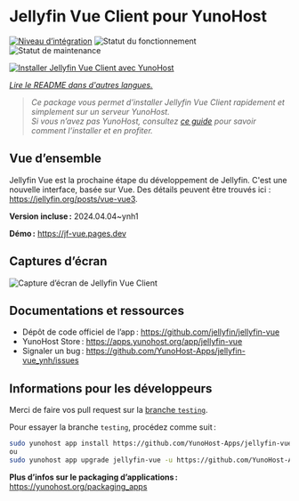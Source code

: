 <!--
Nota bene : ce README est automatiquement généré par <https://github.com/YunoHost/apps/tree/master/tools/readme_generator>
Il NE doit PAS être modifié à la main.
-->

# Jellyfin Vue Client pour YunoHost

[![Niveau d’intégration](https://dash.yunohost.org/integration/jellyfin-vue.svg)](https://dash.yunohost.org/appci/app/jellyfin-vue) ![Statut du fonctionnement](https://ci-apps.yunohost.org/ci/badges/jellyfin-vue.status.svg) ![Statut de maintenance](https://ci-apps.yunohost.org/ci/badges/jellyfin-vue.maintain.svg)

[![Installer Jellyfin Vue Client avec YunoHost](https://install-app.yunohost.org/install-with-yunohost.svg)](https://install-app.yunohost.org/?app=jellyfin-vue)

*[Lire le README dans d'autres langues.](./ALL_README.md)*

> *Ce package vous permet d’installer Jellyfin Vue Client rapidement et simplement sur un serveur YunoHost.*  
> *Si vous n’avez pas YunoHost, consultez [ce guide](https://yunohost.org/install) pour savoir comment l’installer et en profiter.*

## Vue d’ensemble

Jellyfin Vue est la prochaine étape du développement de Jellyfin. C'est une nouvelle interface, basée sur Vue. Des détails peuvent être trouvés ici : https://jellyfin.org/posts/vue-vue3.


**Version incluse :** 2024.04.04~ynh1

**Démo :** <https://jf-vue.pages.dev>

## Captures d’écran

![Capture d’écran de Jellyfin Vue Client](./doc/screenshots/jellyfin-vue-homepage-2023-04.jpg)

## Documentations et ressources

- Dépôt de code officiel de l’app : <https://github.com/jellyfin/jellyfin-vue>
- YunoHost Store : <https://apps.yunohost.org/app/jellyfin-vue>
- Signaler un bug : <https://github.com/YunoHost-Apps/jellyfin-vue_ynh/issues>

## Informations pour les développeurs

Merci de faire vos pull request sur la [branche `testing`](https://github.com/YunoHost-Apps/jellyfin-vue_ynh/tree/testing).

Pour essayer la branche `testing`, procédez comme suit :

```bash
sudo yunohost app install https://github.com/YunoHost-Apps/jellyfin-vue_ynh/tree/testing --debug
ou
sudo yunohost app upgrade jellyfin-vue -u https://github.com/YunoHost-Apps/jellyfin-vue_ynh/tree/testing --debug
```

**Plus d’infos sur le packaging d’applications :** <https://yunohost.org/packaging_apps>
